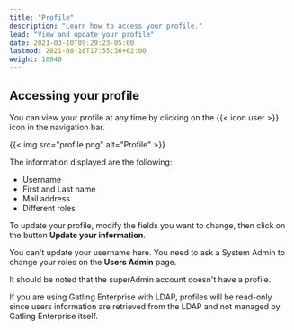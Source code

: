 ```yaml
---
title: "Profile"
description: "Learn how to access your profile."
lead: "View and update your profile"
date: 2021-03-10T09:29:23-05:00
lastmod: 2021-08-16T17:55:36+02:00
weight: 10040
---
```


## Accessing your profile

You can view your profile at any time by clicking on the {{< icon user >}} icon in the navigation bar.

{{< img src="profile.png" alt="Profile" >}}

The information displayed are the following:

- Username
- First and Last name
- Mail address
- Different roles

To update your profile, modify the fields you want to change, then click on the button **Update your information**.

You can't update your username here. You need to ask a System Admin to change your roles on the **Users Admin** page.

It should be noted that the superAdmin account doesn't have a profile.

If you are using Gatling Enterprise with LDAP, profiles will be read-only since users information are retrieved from the LDAP and not managed by Gatling Enterprise itself.
